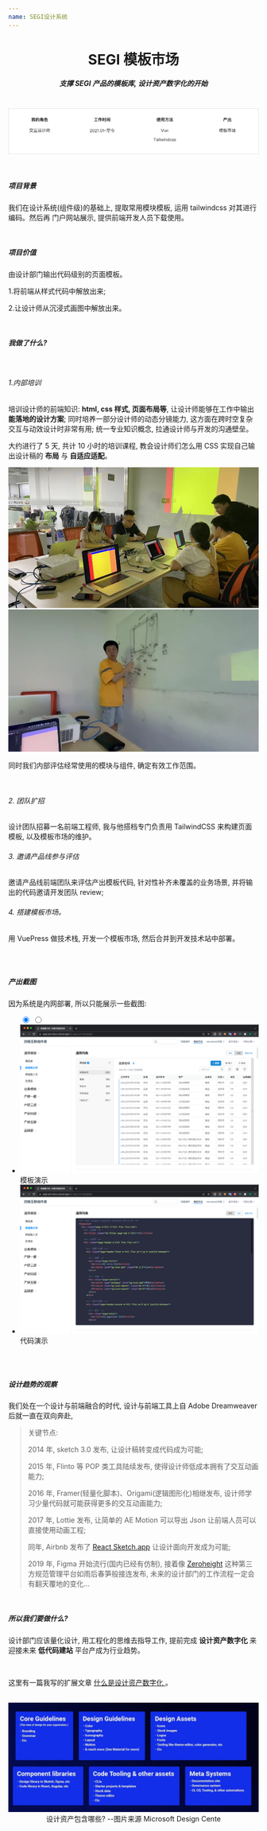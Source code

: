 ```yaml
---
name: SEGI设计系统
---
```


# <center>**<span class=" font-bold ">SEGI</span> 模板市场**</center>

##### <center class="text-gary-500 font-light">支撑 SEGI 产品的模板库, 设计资产数字化的开始</center>

<br>
<div style="display: flex; justify-content: center;">
    <img src="../assets/tm/tm.png"/>
</div>
<br>
<br>

##### 项目背景

我们在设计系统(组件级)的基础上, 提取常用模块模板, 运用 tailwindcss 对其进行编码。然后再 门户网站展示, 提供前端开发人员下载使用。

<br>

##### 项目价值

由设计部门输出代码级别的页面模板。

1.将前端从样式代码中解放出来;

2.让设计师从沉浸式画图中解放出来。

<br>

##### 我做了什么?

<br>

###### 1.内部培训

培训设计师的前端知识: **html, css 样式, 页面布局等**, 让设计师能够在工作中输出**能落地的设计方案**; 同时培养一部分设计师的动态分镜能力, 这方面在跨时空复杂交互与动效设计时非常有用; 统一专业知识概念, 拉通设计师与开发的沟通壁垒。

大约进行了 5 天, 共计 10 小时的培训课程, 教会设计师们怎么用 CSS 实现自己输出设计稿的 **布局** 与 **自适应适配**。

<div class="rounded-lg grid grid-cols-2 gap-10">
  <img src="../assets/tm/tm-12.png" class="border" style="">
  <img src="../assets/tm/tm-11.png" class="border">
</div>

同时我们内部评估经常使用的模块与组件, 确定有效工作范围。

<br>

###### 2. 团队扩招

设计团队招募一名前端工程师, 我与他搭档专门负责用 TailwindCSS 来构建页面模板, 以及模板市场的维护。

###### 3. 邀请产品线参与评估

邀请产品线前端团队来评估产出模板代码, 针对性补齐未覆盖的业务场景, 并将输出的代码邀请开发团队 review;

###### 4. 搭建模板市场。

用 VuePress 做技术栈, 开发一个模板市场, 然后合并到开发技术站中部署。

<br>
<br>

##### 产出截图

因为系统是内网部署, 所以只能展示一些截图:

<ul class="slides rounded-sm">
  <input type="radio" id="control-1" name="control" checked>
  <input type="radio" id="control-2" name="control">
  
  <!--  Left/Right Button  -->
  <div class="navigator slide-1">
    <label for="control-2">
      <div class="fas fa-chevron-left"></div>
    </label>
    <label for="control-2">
      <div class="fas fa-chevron-right"></div>
    </label>
  </div>
  
  <div class="navigator slide-2">
    <label for="control-1">
      <div class="fas fa-chevron-left"></div>
    </label>
    <label for="control-1">
      <div class="fas fa-chevron-right"></div>
    </label>
  </div>
  
  <!--  /Left/Right Button  -->
  <li class="slide">
    <img src="../assets/tm/tm-05.png" class=" absolute w-10/12">
    <span class="text-sm text-white">模板演示</span>
  </li>
  <li class="slide">
    <img src="../assets/tm/tm-06.png" class=" absolute w-10/12">
    <span class="text-sm text-white">代码演示</span>
  </li>

  <div class="controls-visible">
    <label for="control-1"></label>
    <label for="control-2"></label>
  </div>
</ul>
<br>
<br>

##### 设计趋势的观察

我们处在一个设计与前端融合的时代, 设计与前端工具上自 Adobe Dreamweaver 后就一直在双向奔赴,

> 关键节点:
>
> 2014 年, sketch 3.0 发布, 让设计稿转变成代码成为可能;
>
> 2015 年, Flinto 等 POP 类工具陆续发布, 使得设计师低成本拥有了交互动画能力;
>
> 2016 年, Framer(轻量化脚本)、Origami(逻辑图形化)相继发布, 设计师学习少量代码就可能获得更多的交互动画能力;
>
> 2017 年, Lottie 发布, 让简单的 AE Motion 可以导出 Json 让前端人员可以直接使用动画工程;
>
> 同年, Airbnb 发布了 <a href="https://www.zhihu.com/question/59069953/answer/162063303" target="_blank">React Sketch.app</a> 让设计面向开发成为可能;
>
> 2019 年, Figma 开始流行(国内已经有仿制), 接着像 <a href="https://zeroheight.com/" target="_blank">Zeroheight</a> 这种第三方规范管理平台如雨后春笋般接连发布, 未来的设计部门的工作流程一定会有翻天覆地的变化...

<br>

##### 所以我们要做什么?

设计部门应该量化设计, 用工程化的思维去指导工作, 提前完成 **设计资产数字化** 来迎接未来 **低代码建站** 平台产成为行业趋势。

<br>

这里有一篇我写的扩展文章 <a href="https://iodized-samba-a1b.notion.site/246c3e8a9ae240e092bab74c3a2e7678" target="_blank"> 什么是设计资产数字化 </a>。

<br>

<div class=" shadow-lg rounded-lg overflow-hidden">
    <img src="../assets/tm/tm-10.png"> 
</div>
<center class="text-sm text-gray-400 mt-4">设计资产包含哪些? --图片来源 Microsoft Design Cente </center>
<br>
